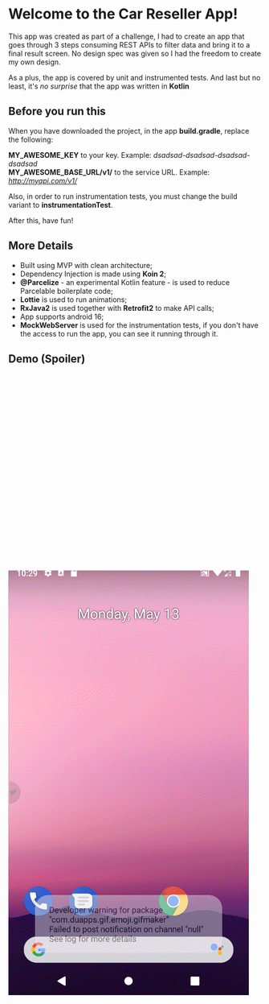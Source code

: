 # Welcome to the Car Reseller App!

This app was created as part of a challenge, I had to create an app that goes through 3 steps consuming REST APIs to filter data and bring it to a final result screen. No design spec was given so I had the freedom to create my own design. 

As a plus, the app is covered by unit and instrumented tests. And last but no least, it's *no surprise* that the app was written in **Kotlin**


## Before you run this
When you have downloaded the project, in the app **build.gradle**, replace the following:

**MY_AWESOME_KEY** to your key. Example: *dsadsad-dsadsad-dsadsad-dsadsad*<br/>
**MY_AWESOME_BASE_URL/v1/** to the service URL. Example: *http://myapi.com/v1/*

Also, in order to run instrumentation tests, you must change the build variant to **instrumentationTest**.

After this, have fun!

## More Details
- Built using MVP with clean architecture;
- Dependency Injection is made using **Koin 2**;
- **@Parcelize** - an experimental Kotlin feature - is used to reduce Parcelable boilerplate code;
- **Lottie** is used to run animations;
-  **RxJava2** is used together with **Retrofit2** to make API calls;
- App supports android 16;
- **MockWebServer** is used for the instrumentation tests, if you don't have the access to run the app, you can see it running through it.

## Demo (Spoiler)
<br/><br/><br/><br/><br/><br/><br/><br/><br/><br/><br/><br/><br/><br/><br/><br/><br/><br/><br/><br/><br/><br/><br/>
![App running](demo.gif)
